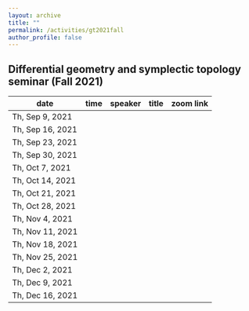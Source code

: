 ```yaml
---
layout: archive
title: ""
permalink: /activities/gt2021fall
author_profile: false
---
```


## Differential geometry and symplectic topology seminar (Fall 2021)


| date | time | speaker | title | zoom link |
| ---- | ---- | ------- | ----- | ------- |
|  Th, Sep 9, 2021 |   |   |   |   |
|  Th, Sep 16, 2021 |   |   |   |   |
|  Th, Sep 23, 2021 |   |   |   |   |
|  Th, Sep 30, 2021 |   |   |   |   |
|  Th, Oct 7, 2021 |   |   |   |   |
|  Th, Oct 14, 2021 |   |   |   |   |
|  Th, Oct 21, 2021 |   |   |   |   |
|  Th, Oct 28, 2021 |   |   |   |   |
|  Th, Nov 4, 2021 |   |   |   |   |
|  Th, Nov 11, 2021 |   |   |   |   |
|  Th, Nov 18, 2021 |   |   |   |   |
|  Th, Nov 25, 2021 |   |   |   |   |
|  Th, Dec 2, 2021 |   |   |   |   |
|  Th, Dec 9, 2021 |   |   |   |   |
|  Th, Dec 16, 2021 |   |   |   |   |
